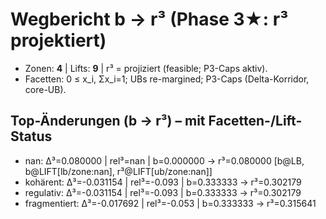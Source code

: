 # Wegbericht b → r³ (Phase 3★: r³ projektiert)

- Zonen: **4** | Lifts: **9** | r³ = projiziert (feasible; P3-Caps aktiv).
- Facetten: 0 ≤ x_i, Σx_i=1; UBs re-margined; P3-Caps (Delta-Korridor, core-UB).

## Top-Änderungen (b → r³) – mit Facetten-/Lift-Status
- nan: Δ³=0.080000 | rel³=nan | b=0.000000 → r³=0.080000 [b@LB, b@LIFT[lb/zone:nan], r³@LIFT[ub/zone:nan]]
- kohärent: Δ³=-0.031154 | rel³=-0.093 | b=0.333333 → r³=0.302179
- regulativ: Δ³=-0.031154 | rel³=-0.093 | b=0.333333 → r³=0.302179
- fragmentiert: Δ³=-0.017692 | rel³=-0.053 | b=0.333333 → r³=0.315641